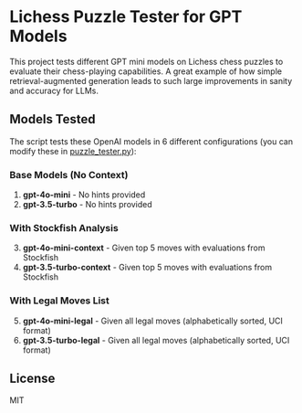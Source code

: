 # Lichess Puzzle Tester for GPT Models

This project tests different GPT mini models on Lichess chess puzzles to evaluate their chess-playing capabilities. A great example of how simple retrieval-augmented generation leads to such large improvements in sanity and accuracy for LLMs.

## Models Tested

The script tests these OpenAI models in 6 different configurations (you can modify these in [puzzle_tester.py](puzzle_tester.py)):

### Base Models (No Context)
1. **gpt-4o-mini** - No hints provided
2. **gpt-3.5-turbo** - No hints provided

### With Stockfish Analysis
3. **gpt-4o-mini-context** - Given top 5 moves with evaluations from Stockfish
4. **gpt-3.5-turbo-context** - Given top 5 moves with evaluations from Stockfish

### With Legal Moves List
5. **gpt-4o-mini-legal** - Given all legal moves (alphabetically sorted, UCI format)
6. **gpt-3.5-turbo-legal** - Given all legal moves (alphabetically sorted, UCI format)

## License

MIT
